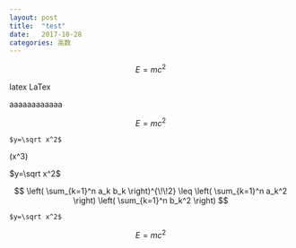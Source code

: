 ```yaml
---
layout: post
title:  "test"
date:   2017-10-28
categories: 高数
---
```


```math
E = mc^2
```
latex
LaTex

aaaaaaaaaaaa
```math
E = mc^2
```

`$y=\sqrt x^2$`

\(x^3\)

$y=\sqrt x^2$

$$
\left( \sum_{k=1}^n a_k b_k \right)^{\!\!2} 
\leq 
\left( \sum_{k=1}^n a_k^2 \right) 
\left( \sum_{k=1}^n b_k^2 \right)
$$

`$y=\sqrt x^2$`
```math
E = mc^2
```

